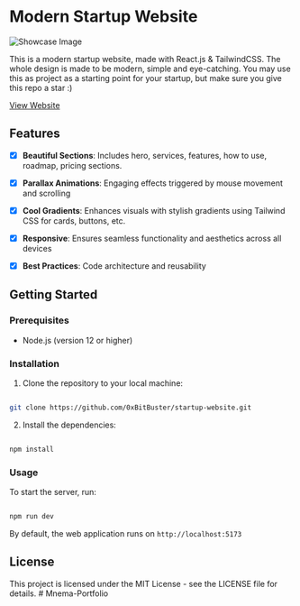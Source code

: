 # Modern Startup Website

![Showcase Image](https://i.ibb.co/2y7hTzr/Screenshot-2024-05-19-232554.png)

This is a modern startup website, made with React.js & TailwindCSS. The whole design is made to be modern, simple and eye-catching. You may use this as project as a starting point for your startup, but make sure you give this repo a star :)

<a href="https://bitbuster-startup-website.vercel.app">View Website</a>


## Features

-  [x]  **Beautiful Sections**: Includes hero, services, features, how to use, roadmap, pricing sections.

-  [x]  **Parallax Animations**: Engaging effects triggered by mouse movement and scrolling

-  [x]  **Cool Gradients**: Enhances visuals with stylish gradients using Tailwind CSS for cards, buttons, etc.

-  [x]  **Responsive**: Ensures seamless functionality and aesthetics across all devices

-  [x]  **Best Practices**: Code architecture and reusability


## Getting Started
### Prerequisites

- Node.js (version 12 or higher)
  
### Installation

1. Clone the repository to your local machine:

```bash

git clone https://github.com/0xBitBuster/startup-website.git

```

2. Install the dependencies:
```bash

npm install

```

### Usage

To start the server, run:

```bash

npm run dev

```

By default, the web application runs on `http://localhost:5173`

## License

This project is licensed under the MIT License - see the LICENSE file for details.
#   M n e m a - P o r t f o l i o  
 